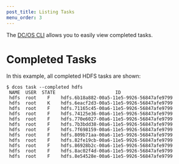```yaml
---
post_title: Listing Tasks
menu_order: 3
---
```

The [DC/OS CLI][1] allows you to easily view completed tasks.

# Completed Tasks

In this example, all completed HDFS tasks are shown:

    $ dcos task --completed hdfs
     NAME  USER  STATE                      ID
     hdfs  root    F    hdfs.6b18a882-00a5-11e5-9926-56847afe9799
     hdfs  root    K    hdfs.6eacf2d3-00a5-11e5-9926-56847afe9799
     hdfs  root    F    hdfs.71165c45-00a6-11e5-9926-56847afe9799
     hdfs  root    F    hdfs.74125e36-00a6-11e5-9926-56847afe9799
     hdfs  root    F    hdfs.770e6027-00a6-11e5-9926-56847afe9799
     hdfs  root    F    hdfs.7b3bdd38-00a6-11e5-9926-56847afe9799
     hdfs  root    F    hdfs.7f698159-00a6-11e5-9926-56847afe9799
     hdfs  root    F    hdfs.809b71aa-00a6-11e5-9926-56847afe9799
     hdfs  root    F    hdfs.82fe19cb-00a6-11e5-9926-56847afe9799
     hdfs  root    F    hdfs.86928b2c-00a6-11e5-9926-56847afe9799
     hdfs  root    F    hdfs.8ac02f4d-00a6-11e5-9926-56847afe9799
     hdfs  root    F    hdfs.8e54528e-00a6-11e5-9926-56847afe9799

 [1]: /usage/cli/